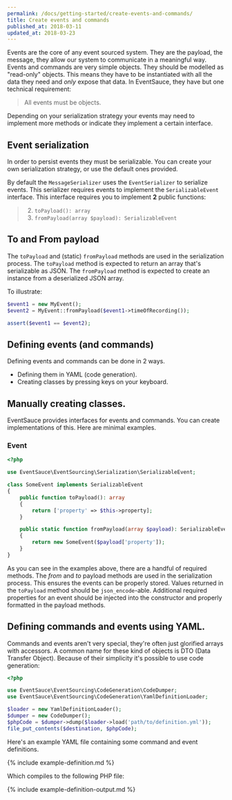 ```yaml
---
permalink: /docs/getting-started/create-events-and-commands/
title: Create events and commands
published_at: 2018-03-11
updated_at: 2018-03-23
---
```


Events are the core of any event sourced system. They are the payload,
the message, they allow our system to communicate in a meaningful way.
Events and commands are very simple objects. They should be modelled
as "read-only" objects. This means they have to be instantiated with
all the data they need and _only_ expose that data. In EventSauce,
they have but one technical requirement:

> All events must be objects.

Depending on your serialization strategy your events may need to implement
more methods or indicate they implement a certain interface.

## Event serialization

In order to persist events they must be serializable. You can create your
own serialization strategy, or use the default ones provided.

By default the `MessageSerializer` uses the `EventSerializer` to serialize
events. This serializer requires events to implement the `SerializableEvent`
interface. This interface requires you to implement **2** public functions:

> 2. `toPayload(): array`
> 3. `fromPayload(array $payload): SerializableEvent`

## To and From payload

The `toPayload` and (static) `fromPayload` methods are used in the serialization
process. The `toPayload` method is expected to return an array that's serializable as JSON.
The `fromPayload` method is expected to create an instance from a deserialized JSON array.

To illustrate:

```php
$event1 = new MyEvent();
$event2 = MyEvent::fromPayload($event1->timeOfRecording());

assert($event1 == $event2);
```

## Defining events (and commands)

Defining events and commands can be done in 2 ways.

* Defining them in YAML (code generation).
* Creating classes by pressing keys on your keyboard.


## Manually creating classes.

EventSauce provides interfaces for events and commands. You can create implementations of this. Here are minimal 
examples.

### Event

```php
<?php

use EventSauce\EventSourcing\Serialization\SerializableEvent;

class SomeEvent implements SerializableEvent
{
    public function toPayload(): array
    {
        return ['property' => $this->property];
    }

    public static function fromPayload(array $payload): SerializableEvent
    {
        return new SomeEvent($payload['property']);
    }
}
```

As you can see in the examples above, there are a handful of required methods.  The _from_ and _to_ payload methods are
used in the serialization process. This ensures the events can be properly stored. Values returned in the `toPayload`
method should be `json_encode`-able. Additional required properties for an event should be injected into the constructor
and properly formatted in the payload methods.

## Defining commands and events using YAML.

Commands and events aren't very special, they're often just glorified arrays with accessors. A common name for these kind
of objects is DTO (Data Transfer Object). Because of their simplicity it's possible to use code generation:

```php
<?php

use EventSauce\EventSourcing\CodeGeneration\CodeDumper;
use EventSauce\EventSourcing\CodeGeneration\YamlDefinitionLoader;

$loader = new YamlDefinitionLoader();
$dumper = new CodeDumper();
$phpCode = $dumper->dump($loader->load('path/to/definition.yml'));
file_put_contents($destination, $phpCode);
```

Here's an example YAML file containing some command and event definitions.

{% include example-definition.md %}

Which compiles to the following PHP file:
 
{% include example-definition-output.md %}
